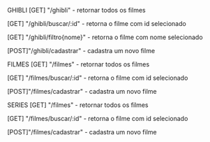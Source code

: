 GHIBLI
[GET] "/ghibli" - retornar todos os filmes

[GET] "/ghibli/buscar/:id" - retorna o filme com id selecionado

[GET] "/ghibli/filtro{nome}" - retorna o filme com nome selecionado

[POST]"/ghibli/cadastrar" - cadastra um novo filme

FILMES
[GET] "/filmes" - retornar todos os filmes

[GET] "/filmes/buscar/:id" - retorna o filme com id selecionado

[POST]"/filmes/cadastrar" - cadastra um novo filme

SERIES
[GET] "/filmes" - retornar todos os filmes

[GET] "/filmes/buscar/:id" - retorna o filme com id selecionado

[POST]"/filmes/cadastrar" - cadastra um novo filme